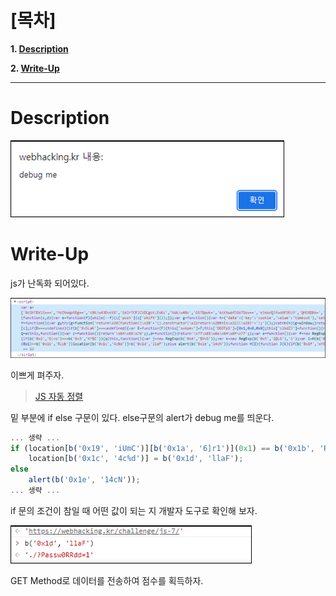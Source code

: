 # [목차]
**1. [Description](#Description)**

**2. [Write-Up](#Write-Up)**


***


# **Description**

![](images/2022-01-03-12-07-35.png)


# **Write-Up**

js가 난독화 되어있다.

![](images/2022-01-03-12-09-05.png)

이쁘게 펴주자.

> [JS 자동 정렬](https://beautifier.io/)

밑 부분에 if else 구문이 있다. else구문의 alert가 debug me를 띄운다.

```javascript
... 생략 ...
if (location[b('0x19', 'iUmC')][b('0x1a', '6]r1')](0x1) == b('0x1b', 'RLUb'))
    location[b('0x1c', '4c%d')] = b('0x1d', 'llaF');
else
    alert(b('0x1e', '14cN'));
... 생략 ...
```

if 문의 조건이 참일 때 어떤 값이 되는 지 개발자 도구로 확인해 보자.

![](images/2022-01-03-12-09-37.png)

GET Method로 데이터를 전송하여 점수를 획득하자.